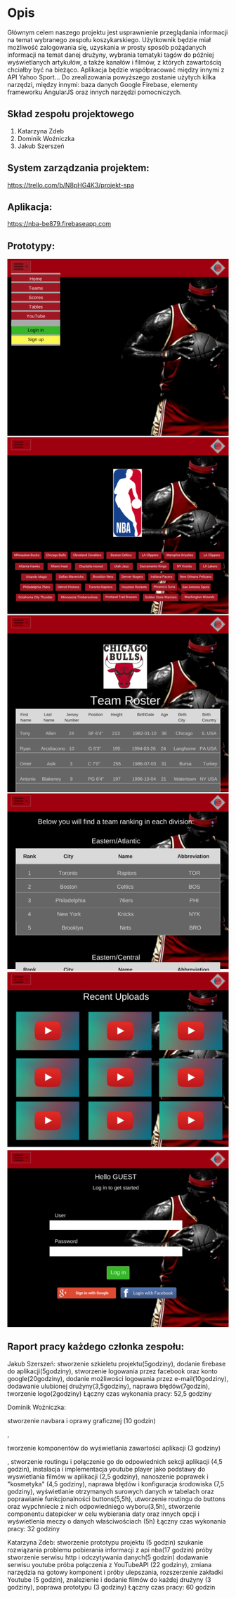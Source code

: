 # Opis

Głównym celem naszego projektu jest usprawnienie przeglądania informacji na temat wybranego zespołu koszykarskiego. Użytkownik będzie miał możliwość zalogowania się, uzyskania w prosty sposób pożądanych informacji na temat danej drużyny, wybrania tematyki tagów do później wyświetlanych artykułów, a także kanałów i filmów, z których zawartością chciałby być na bieżąco.
Aplikacja będzie współpracować między innymi z API Yahoo Sport...
Do zrealizowania powyższego zostanie użytych kilka narzędzi, między innymi: baza danych Google Firebase, elementy frameworku AngularJS oraz innych narzędzi pomocniczych. 


## Skład zespołu projektowego
1. Katarzyna Zdeb
2. Dominik Woźniczka
3. Jakub Szerszeń

## System zarządzania projektem:
https://trello.com/b/N8pHG4K3/projekt-spa

## Aplikacja:
https://nba-be879.firebaseapp.com

## Prototypy:
<img src="./prototype1.png" alt="Prototype1"/>
<img src="./prototype2.png" alt="Prototype2"/>
<img src="./prototype3.png" alt="Prototype3"/>
<img src="./prototype4.png" alt="Prototype4"/>
<img src="./prototype5.png" alt="Prototype5"/>
<img src="./prototype6.png" alt="Prototype6"/>

## Raport pracy każdego członka zespołu:
Jakub Szerszeń: 
    stworzenie szkieletu projektu(5godziny), dodanie firebase do aplikacji(5godziny), stworzenie logowania przez facebook oraz konto google(20godziny), dodanie możliwości logowania przez e-mail(10godziny), dodawanie ulubionej drużyny(3,5godziny), naprawa błędów(7godzin), tworzenie logo(2godziny)
    Łączny czas wykonania pracy: 52,5 godziny

Dominik Woźniczka:
    <p>stworzenie navbara i oprawy graficznej (10 godzin)</p>, 
    <p>tworzenie komponentów do wyświetlania zawartości aplikacji (3 godziny)</p>, stworzenie routingu i połączenie go do odpowiednich sekcji aplikacji (4,5 godzin), instalacja i implementacja youtube player jako podstawy do wyswietlania filmów w aplikacji (2,5 godziny), nanoszenie poprawek i "kosmetyka" (4,5 godziny), naprawa błędów i konfiguracja środowiska (7,5 godziny), wyświetlanie otrzymanych surowych danych w tabelach oraz poprawianie funkcjonalności buttons(5,5h), utworzenie routingu do buttons oraz wypchniecie z nich odpowiedniego wyboru(3,5h), stworzenie componentu datepicker w celu wybierania daty oraz innych opcji i wyświetlenia meczy o danych właściwościach (5h)
    Łączny czas wykonania pracy: 32 godziny
    
Katarzyna Zdeb:
   stworzenie prototypu projektu (5 godzin) szukanie rozwiązania problemu pobierania informacji z api nba(17 godzin) próby stworzenie serwisu http i odczytywania danych(5 godzin) dodawanie serwisu youtube próba połączenia z YouTubeAPI (22 godziny), zmiana narzędzia na gotowy komponent i próby ulepszania, rozszerzenie zakładki Youtube (5 godzin), znalezienie i dodanie filmów do każdej drużyny (3 godziny), poprawa prototypu (3 godziny) 
   Łączny czas pracy:  60 godzin

